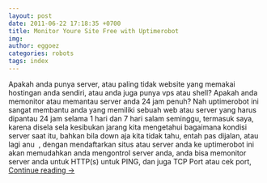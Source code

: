 ```yaml
---
layout: post
date: 2011-06-22 17:18:35 +0700
title: Monitor Youre Site Free with Uptimerobot
img: 
author: eggoez
categories: robots
tags: index
---
```

<p>Apakah anda punya server, atau paling tidak website yang memakai hostingan anda sendiri, atau anda juga punya vps atau shell? Apakah anda memonitor atau memantau server anda 24 jam penuh? Nah uptimerobot ini sangat membantu anda yang memiliki sebuah web atau server yang harus dipantau 24 jam selama 1 hari dan 7 hari salam seminggu, termasuk saya, karena disela sela kesibukan jarang kita mengetahui bagaimana kondisi server saat itu, bahkan bila down aja kita tidak tahu, entah pas dijalan, atau lagi anu <img src="https://s.yimg.com/lq/i/mesg/emoticons7/4.gif" alt=""> , dengan mendaftarkan situs atau server anda ke uptimerobot ini akan memudahkan anda mengontrol server anda, anda bisa memonitor server anda untuk HTTP(s) untuk PING, dan juga TCP Port atau cek port,<br>
<a href="https://ciutirc.blogspot.com/2011/06/monitor-website-server-anda-dengan.html">Continue reading →</a></p>